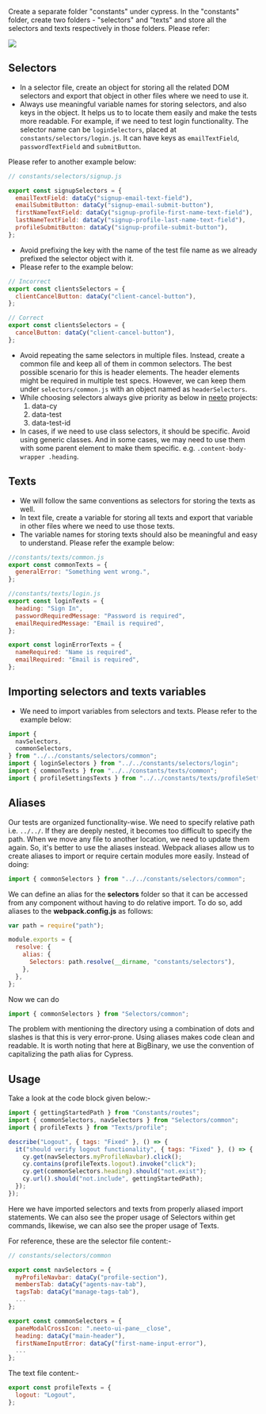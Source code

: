  Create a separate folder "constants" under cypress. In the "constants" folder,
  create two folders - "selectors" and "texts" and store all the selectors and
  texts respectively in those folders. Please refer:

![](https://i.imgur.com/xIMQtdo.png)

## Selectors

- In a selector file, create an object for storing all the related DOM selectors
  and export that object in other files where we need to use it.
- Always use meaningful variable names for storing selectors, and also keys in
  the object. It helps us to to locate them easily and make the tests more
  readable. For example, if we need to test login functionality. The selector
  name can be `loginSelectors`, placed at `constants/selectors/login.js`. It can
  have keys as `emailTextField`, `passwordTextField` and `submitButton`.

Please refer to another example below:

```javascript
// constants/selectors/signup.js

export const signupSelectors = {
  emailTextField: dataCy("signup-email-text-field"),
  emailSubmitButton: dataCy("signup-email-submit-button"),
  firstNameTextField: dataCy("signup-profile-first-name-text-field"),
  lastNameTextField: dataCy("signup-profile-last-name-text-field"),
  profileSubmitButton: dataCy("signup-profile-submit-button"),
};
```

- Avoid prefixing the key with the name of the test file name as we already
  prefixed the selector object with it.
- Please refer to the example below:

```javascript
// Incorrect
export const clientsSelectors = {
  clientCancelButton: dataCy("client-cancel-button"),
};

// Correct
export const clientsSelectors = {
  cancelButton: dataCy("client-cancel-button"),
};
```

- Avoid repeating the same selectors in multiple files. Instead, create a common file
  and keep all of them in common selectors. The best possible scenario for this
  is header elements. The header elements might be required in multiple test
  specs. However, we can keep them under `selectors/common.js` with an object
  named as `headerSelectors`.
- While choosing selectors always give priority as below in
  [neeto](https://neeto.com) projects:
  1.  data-cy
  2.  data-test
  3.  data-test-id
- In cases, if we need to use class selectors, it should be specific. Avoid
  using generic classes. And in some cases, we may need to use them with some
  parent element to make them specific. e.g. `.content-body-wrapper .heading`.

## Texts

- We will follow the same conventions as selectors for storing the texts as
  well.
- In text file, create a variable for storing all texts and export that variable
  in other files where we need to use those texts.
- The variable names for storing texts should also be meaningful and easy to
  understand. Please refer the example below:

```javascript
//constants/texts/common.js
export const commonTexts = {
  generalError: "Something went wrong.",
};
```

```javascript
//constants/texts/login.js
export const loginTexts = {
  heading: "Sign In",
  passwordRequiredMessage: "Password is required",
  emailRequiredMessage: "Email is required",
};

export const loginErrorTexts = {
  nameRequired: "Name is required",
  emailRequired: "Email is required",
};
```

## Importing selectors and texts variables

- We need to import variables from selectors and texts. Please refer to the example below:

```javascript
import {
  navSelectors,
  commonSelectors,
} from "../../constants/selectors/common";
import { loginSelectors } from "../../constants/selectors/login";
import { commonTexts } from "../../constants/texts/common";
import { profileSettingsTexts } from "../../constants/texts/profileSettings";
```

## Aliases

Our tests are organized functionality-wise. We need to specify relative path
i.e. `../../`. If they are deeply nested, it becomes too difficult to specify the path. When we move any file to another location, we need to update them again. So,
it's better to use the aliases instead. Webpack aliases allow us to create
aliases to import or require certain modules more easily. Instead of doing:

```javascript
import { commonSelectors } from "../../constants/selectors/common";
```

We can define an alias for the **selectors** folder so that it can be accessed
from any component without having to do relative import. To do so, add aliases
to the **webpack.config.js** as follows:

```javascript
var path = require("path");

module.exports = {
  resolve: {
    alias: {
      Selectors: path.resolve(__dirname, "constants/selectors"),
    },
  },
};
```

Now we can do

```javascript
import { commonSelectors } from "Selectors/common";
```

The problem with mentioning the directory using a combination of dots and slashes is that this is very error-prone. Using aliases makes code clean and readable. It is worth noting that here at BigBinary, we use the convention of capitalizing the path alias for Cypress.

## Usage

Take a look at the code block given below:-

```javascript
import { gettingStartedPath } from "Constants/routes";
import { commonSelectors, navSelectors } from "Selectors/common";
import { profileTexts } from "Texts/profile";

describe("Logout", { tags: "Fixed" }, () => {
  it("should verify logout functionality", { tags: "Fixed" }, () => {
    cy.get(navSelectors.myProfileNavbar).click();
    cy.contains(profileTexts.logout).invoke("click");
    cy.get(commonSelectors.heading).should("not.exist");
    cy.url().should("not.include", gettingStartedPath);
  });
});
```

Here we have imported selectors and texts from properly aliased import statements. We can also see the proper usage of Selectors within get commands, likewise, we can also see the proper usage of Texts.

For reference, these are the selector file content:-

```javascript
// constants/selectors/common

export const navSelectors = {
  myProfileNavbar: dataCy("profile-section"),
  membersTab: dataCy("agents-nav-tab"),
  tagsTab: dataCy("manage-tags-tab"),
  ...
};

export const commonSelectors = {
  paneModalCrossIcon: ".neeto-ui-pane__close",
  heading: dataCy("main-header"),
  firstNameInputError: dataCy("first-name-input-error"),
  ...
};
```

The text file content:-

```javascript
export const profileTexts = {
  logout: "Logout",
};
```
